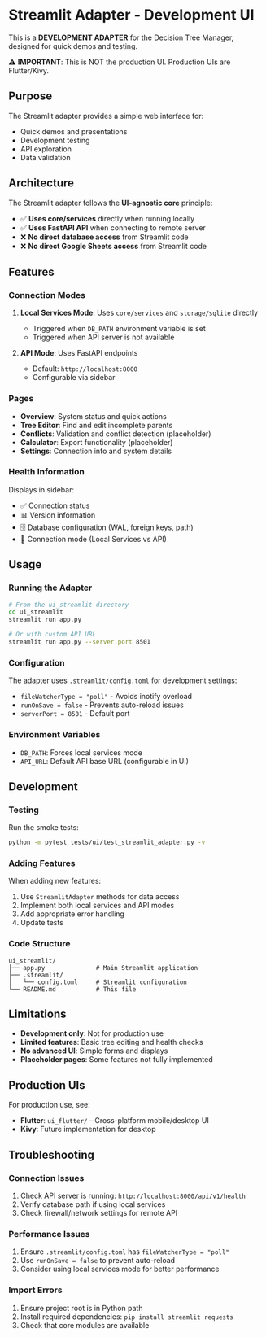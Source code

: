# Streamlit Adapter - Development UI

This is a **DEVELOPMENT ADAPTER** for the Decision Tree Manager, designed for quick demos and testing.

⚠️ **IMPORTANT**: This is NOT the production UI. Production UIs are Flutter/Kivy.

## Purpose

The Streamlit adapter provides a simple web interface for:
- Quick demos and presentations
- Development testing
- API exploration
- Data validation

## Architecture

The Streamlit adapter follows the **UI-agnostic core** principle:

- ✅ **Uses core/services** directly when running locally
- ✅ **Uses FastAPI API** when connecting to remote server
- ❌ **No direct database access** from Streamlit code
- ❌ **No direct Google Sheets access** from Streamlit code

## Features

### Connection Modes

1. **Local Services Mode**: Uses `core/services` and `storage/sqlite` directly
   - Triggered when `DB_PATH` environment variable is set
   - Triggered when API server is not available

2. **API Mode**: Uses FastAPI endpoints
   - Default: `http://localhost:8000`
   - Configurable via sidebar

### Pages

- **Overview**: System status and quick actions
- **Tree Editor**: Find and edit incomplete parents
- **Conflicts**: Validation and conflict detection (placeholder)
- **Calculator**: Export functionality (placeholder)
- **Settings**: Connection info and system details

### Health Information

Displays in sidebar:
- ✅ Connection status
- 📊 Version information
- 🗄️ Database configuration (WAL, foreign keys, path)
- 🔧 Connection mode (Local Services vs API)

## Usage

### Running the Adapter

```bash
# From the ui_streamlit directory
cd ui_streamlit
streamlit run app.py

# Or with custom API URL
streamlit run app.py --server.port 8501
```

### Configuration

The adapter uses `.streamlit/config.toml` for development settings:
- `fileWatcherType = "poll"` - Avoids inotify overload
- `runOnSave = false` - Prevents auto-reload issues
- `serverPort = 8501` - Default port

### Environment Variables

- `DB_PATH`: Forces local services mode
- `API_URL`: Default API base URL (configurable in UI)

## Development

### Testing

Run the smoke tests:
```bash
python -m pytest tests/ui/test_streamlit_adapter.py -v
```

### Adding Features

When adding new features:
1. Use `StreamlitAdapter` methods for data access
2. Implement both local services and API modes
3. Add appropriate error handling
4. Update tests

### Code Structure

```
ui_streamlit/
├── app.py              # Main Streamlit application
├── .streamlit/
│   └── config.toml     # Streamlit configuration
└── README.md           # This file
```

## Limitations

- **Development only**: Not for production use
- **Limited features**: Basic tree editing and health checks
- **No advanced UI**: Simple forms and displays
- **Placeholder pages**: Some features not fully implemented

## Production UIs

For production use, see:
- **Flutter**: `ui_flutter/` - Cross-platform mobile/desktop UI
- **Kivy**: Future implementation for desktop

## Troubleshooting

### Connection Issues

1. Check API server is running: `http://localhost:8000/api/v1/health`
2. Verify database path if using local services
3. Check firewall/network settings for remote API

### Performance Issues

1. Ensure `.streamlit/config.toml` has `fileWatcherType = "poll"`
2. Use `runOnSave = false` to prevent auto-reload
3. Consider using local services mode for better performance

### Import Errors

1. Ensure project root is in Python path
2. Install required dependencies: `pip install streamlit requests`
3. Check that core modules are available
